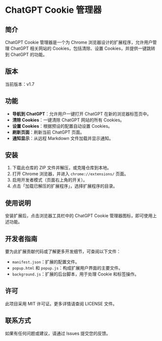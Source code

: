 # ChatGPT Cookie 管理器

## 简介
ChatGPT Cookie 管理器是一个为 Chrome 浏览器设计的扩展程序，允许用户管理 ChatGPT 相关网站的 Cookies，包括清除、设置 Cookies，并提供一键跳转到 ChatGPT 的功能。

## 版本
当前版本：v1.7

## 功能
- **导航到 ChatGPT**：允许用户一键打开 ChatGPT 在新的浏览器标签页中。
- **清除 Cookies**：一键清除 ChatGPT 网站的所有 Cookies。
- **设置 Cookies**：根据预设的配置自动设置 Cookies。
- **刷新页面**：刷新当前 ChatGPT 页面。
- **通知显示**：从远程 Markdown 文件加载并显示通知。

## 安装
1. 下载此仓库的 ZIP 文件并解压，或克隆仓库到本地。
2. 打开 Chrome 浏览器，并进入 `chrome://extensions/` 页面。
3. 启用开发者模式（页面右上角的开关）。
4. 点击「加载已解压的扩展程序」，选择扩展程序的目录。

## 使用说明
安装扩展后，点击浏览器工具栏中的 ChatGPT Cookie 管理器图标，即可使用上述功能。

## 开发者指南
要为此扩展贡献代码或了解更多开发细节，可查阅以下文件：
- `manifest.json`：扩展的配置文件。
- `popup.html` 和 `popup.js`：构成扩展用户界面的主要文件。
- `background.js`：扩展的后台脚本，用于处理 Cookie 和标签操作。

## 许可
此项目采用 MIT 许可证。更多详情请查阅 LICENSE 文件。

## 联系方式
如果有任何问题或建议，请通过 Issues 提交您的反馈。

